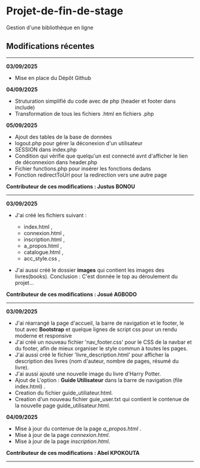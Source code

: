 # Projet-de-fin-de-stage
Gestion d'une bibliothèque en ligne

## Modifications récentes

------------------------------------------------------------------------------------------------------------------
**03/09/2025**
- Mise en place du Dépôt Github

**04/09/2025**
- Struturation simplifié du code avec de php (header et footer dans include)
- Transformation de tous les fichiers .html en fichiers .php

**05/09/2025**
- Ajout des tables de la base de données
- logout.php pour gérer la déconexion d'un utilisateur
- SESSION dans index.php
- Condition qui vérifie que quelqu'un est connecté avnt d'afficher le lien de déconnexion dans header.php
- Fichier functions.php pour insérer les fonctions dedans
- Fonction redirectToUrl pour la redirection vers une autre page

**Contributeur de ces modifications : Justus BONOU**

------------------------------------------------------------------------------------------------------------------
**03/09/2025**
- J'ai créé les fichiers suivant :
    * index.html ,
    * connexion.html ,
    * inscription.html ,
    * a_propos.html ,
    * catalogue.html , 
    * acc_style.css ,

- J'ai aussi créé le dossier **images** qui contient les images des livres(books).
Conclusion : C'est donnée le top au déroulement du projet...

**Contributeur de ces modifications : Josué AGBODO**

-----------------------------------------------------------------------------------------------------------------
**03/09/2025**
- J'ai réarrangé la page d'accueil, la barre de navigation et le footer, le tout avec **Bootstrap** et quelque lignes de script css pour un rendu moderne et responsive
- J'ai créé un nouveau fichier 'nav_footer.css' pour le CSS de la navbar et du footer, afin de mieux organiser le style commun à toutes les pages.
- J'ai aussi créé le fichier 'livre_description.html' pour afficher la description des livres (nom d'auteur, nombre de pages, résumé du livre).
- J'ai aussi ajouté une nouvelle image du livre d'Harry Potter.
- Ajout de L'option : **Guide Utilisateur** dans la barre de navigation (file index.html) .
- Creation du fichier guide_utiliateur.html.
- Creation d'un nouveau fichier guie_user.txt qui contient le contenue de la nouvelle page guide_utilisateur.html.

**04/09/2025**
- Mise à jour du contenue de la page *a_propos.html* .
- Mise à jour de la page *connexion.html*.
- Mise à jour de la page *inscription.html*.

**Contributeur de ces modifications : Abel KPOKOUTA**

---------------------------------------------------------------------------------------------------------------
